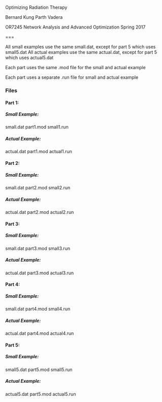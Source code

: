 Optimizing Radiation Therapy

Bernard Kung
Parth Vadera

OR7245 Network Analysis and Advanced Optimization
Spring 2017

===

All small examples use the same small.dat, except for part 5 which uses small5.dat
All actual examples use the same actual.dat, except for part 5 which uses actual5.dat

Each part uses the same .mod file for the small and actual example

Each part uses a separate .run file for small and actual example


### Files
#### Part 1:
##### Small Example:
small.dat
part1.mod
small1.run

##### Actual Example:
actual.dat
part1.mod
actual1.run

#### Part 2:
##### Small Example:
small.dat
part2.mod
small2.run

##### Actual Example:
actual.dat
part2.mod
actual2.run

#### Part 3:
##### Small Example:
small.dat
part3.mod
small3.run

##### Actual Example:
actual.dat
part3.mod
actual3.run

#### Part 4:
##### Small Example:
small.dat
part4.mod
small4.run

##### Actual Example:
actual.dat
part4.mod
actual4.run

#### Part 5:
##### Small Example:
small5.dat
part5.mod
small5.run

##### Actual Example:
actual5.dat
part5.mod
actual5.run
